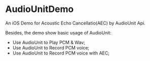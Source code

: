# AudioUnitDemo

An iOS Demo for Acoustic Echo Cancellatio(AEC) by AudioUnit Api.

Besides, the demo show basic usage of AudioUnit:

- Use AudioUnit to Play PCM & Wav;
- Use AudioUnit to Record PCM voice; 
- Use AudioUnit to Record PCM voice with AEC; 
